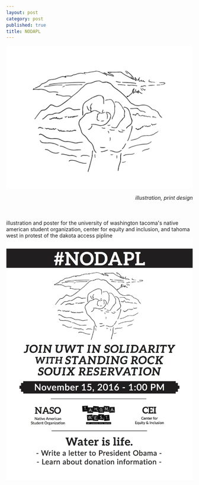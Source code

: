 ```yaml
---
layout: post
category: post
published: true
title: NODAPL
---
```

![NODAPL Drawing](/media/NODAPL-drawing.jpeg)
<!--more-->
<span class='date' style='float:right;'>*illustration, print design*</span>  \
  \
  \
  \
illustration and poster for the university of washington tacoma's native american student organization, center for equity and inclusion, and tahoma west in protest of the dakota access pipline
  \
![NODAPL Poster](/media/nodapl-poster.jpeg)
